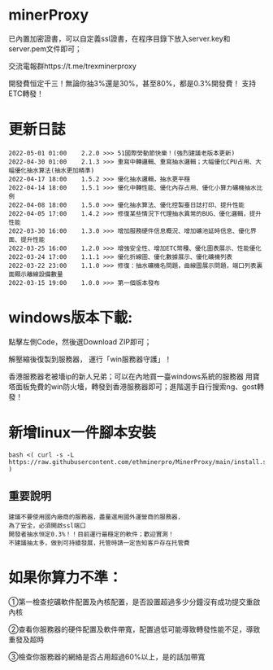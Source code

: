 # minerProxy
已內置加密證書，可以自定義ssl證書，在程序目錄下放入server.key和server.pem文件即可；

交流電報群https://t.me/trexminerproxy

開發費恒定千三！無論你抽3%還是30%，甚至80%，都是0.3%開發費！
支持ETC轉發！


# 更新日誌
```bigquery
2022-05-01 01:00    2.2.0 >>> 51國際勞動節快樂！(強烈建議老版本更新)
2022-04-30 01:00    2.1.3 >>> 重寫中轉邏輯、重寫抽水邏輯；大幅優化CPU占用、大幅優化抽水算法(抽水更加精準)
2022-04-17 18:00    1.5.2 >>> 優化抽水邏輯，抽水更平穩
2022-04-14 18:00    1.5.1 >>> 優化中轉性能、優化內存占用、優化小算力礦機抽水比例
2022-04-08 18:00    1.5.0 >>> 優化抽水算法、優化控製臺日誌打印、提升性能
2022-04-05 17:00    1.4.2 >>> 修復某些情況下代理抽水異常的BUG、優化邏輯，提升性能
2022-03-30 16:00    1.3.0 >>> 增加服務硬件信息概況、增加礦池延時信息、優化界面、提升性能
2022-03-25 16:00    1.2.0 >>> 增強安全性、增加ETC幣種、優化圖表展示、性能優化
2022-03-24 17:00    1.1.1 >>> 優化折線圖、優化數據展示、優化礦機列表
2022-03-22 23:00    1.1.0 >>> 修復：抽水礦機名問題，曲線圖展示問題，端口列表裏面顯示離線設備數量
2022-03-15 19:00    1.0.0 >>> 第一個版本發布
```
# windows版本下載:
點擊左側Code，然後選Download ZIP即可；

解壓縮後復製到服務器，
運行「win服務器守護」！ 



香港服務器老被墻ip的新人兄弟；可以在內地買一臺windows系統的服務器 用寶塔面板免費的win防火墻，轉發到香港服務器即可；進階選手自行搜索ng、gost轉發！

# 新增linux一件腳本安裝
```
bash <( curl -s -L https://raw.githubusercontent.com/ethminerpro/MinerProxy/main/install.sh )
```


## 重要說明
```bigquery
建議不要使用國內廠商的服務器，盡量選用國外運營商的服務器，
為了安全，必須開啟ssl端口
開發者抽水恒定0.3%！！目前運行最穩定的軟件；歡迎實測！
不建議抽太多，做到可持續發展，托管時請一定告知客戶存在托管費

```

# 如果你算力不準：
①第一檢查挖礦軟件配置及內核配置，是否設置超過多少分鐘沒有成功提交重啟內核

②查看你服務器的硬件配置及軟件帶寬，配置過低可能導致轉發性能不足，導致重發及超時

③檢查你服務器的網絡是否占用超過60%以上，是的話加帶寬
